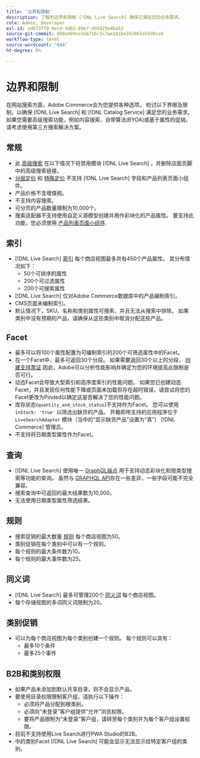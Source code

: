 ```yaml
---
title: '边界和限制'
description: 了解的边界和限制 [!DNL Live Search] 确保它满足您的业务需求。
role: Admin, Developer
exl-id: ad6737f9-6ecd-4d82-89e7-d95425e4ba53
source-git-commit: 099a4b9ce3ab71bc3c7ae181be242863a55d0ca9
workflow-type: tm+mt
source-wordcount: '644'
ht-degree: 0%

---
```


# 边界和限制

在网站搜索方面，Adobe Commerce会为您提供各种选项。 检讨以下界限及限制，以确保 [!DNL Live Search] 和 [!DNL Catalog Service] 满足您的业务需求。 如果您需要高级搜索功能，例如内容搜索、自带算法(BYOA)或基于属性的促销，请考虑使用第三方搜索解决方案。

## 常规

- 此 [高级搜索](https://experienceleague.adobe.com/en/docs/commerce-admin/catalog/catalog/search/search) 在以下情况下将禁用模块 [!DNL Live Search] ，并删除店面页脚中的高级搜索链接。
- [分层定价](https://experienceleague.adobe.com/en/docs/commerce-admin/catalog/products/pricing/product-price-tier) 和 [特殊定价](https://experienceleague.adobe.com/en/docs/commerce-admin/catalog/products/pricing/product-price-special) 不支持 [!DNL Live Search] 字段和产品列表页面小组件。
- 产品价格不含增值税。
- 不支持内容搜索。
- 可分页的产品数量限制为10,000个。
- 搜索适配器不支持使用自定义源模型创建并用作彩块化的产品属性。 要支持此功能，您必须使用 [产品列表页面小组件](plp-styling.md).

## 索引

- [!DNL Live Search] [索引](indexing.md) 每个商店视图最多共有450个产品属性。 其分布情况如下：
   - 50个可排序的属性
   - 200个可过滤属性
   - 200个可搜索属性
- [!DNL Live Search] 仅对Adobe Commerce数据库中的产品编制索引。
- CMS页面未编制索引。
- 默认情况下，SKU、名称和类别属性可搜索，并且无法从搜索中排除。 如果类别中没有预期的产品，请确保从这些类别中取消分配这些产品。

## Facet

- 最多可以将100个属性配置为可编制索引的200个可筛选属性中的Facet。
- 在一个Facet中，最多可返回30个分段。 如果需要返回30个以上的分段， [创建支持票证](https://experienceleague.adobe.com/en/docs/commerce-knowledge-base/kb/help-center-guide/magento-help-center-user-guide) 因此，Adobe可以分析性能影响并确定为您的环境提高此限制是否可行。
- 动态Facet会导致大型索引和高序度索引的性能问题。 如果您已创建动态Facet，并且发现任何性能下降或页面未加载但存在超时错误，请尝试将您的Facet更改为Pinded以确定这是否解决了您的性能问题。
- 库存状态(`quantity_and_stock_status`)不支持作为Facet。 您可以使用 `inStock: 'true'` 以筛选出缺货的产品。 开箱即用支持的应用程序位于 `LiveSearchAdapter` 模块（当中的“显示缺货产品”设置为“真”） [!DNL Commerce] 管理员。
- 不支持将日期类型属性作为Facet。

## 查询

- [!DNL Live Search] 使用唯一 [GraphQL端点](https://developer.adobe.com/commerce/services/graphql/live-search/) 用于支持动态彩块化和按类型搜索等功能的查询。 虽然与 [GRAPHQL API](https://developer.adobe.com/commerce/webapi/graphql/)存在一些差异，一些字段可能不完全兼容。
- 搜索查询中可返回的最大结果数为10,000。
- 无法使用日期类型属性筛选结果。

## 规则

- 搜索促销的最大数量 [规则](rules.md) 每个商店视图为50。
- 类别促销在每个类别中可以有一个规则。
- 每个规则的最大条件数为10。
- 每个规则的最大事件数为25。

## 同义词

- [!DNL Live Search] 最多可管理200个 [同义词](synonyms.md) 每个商店视图。
- 每个存储视图的多词同义词限制为20。

## 类别促销

- 可以为每个商店视图为每个类别创建一个规则。 每个规则可以具有：
   - 最多10个条件
   - 最多25个事件

## B2B和类别权限

- 如果产品未添加到默认共享目录，则不会显示产品。
- 要使用目录权限限制客户组，请执行以下操作：
   - 必须将产品分配到根类别。
   - 必须向“未登录”客户组提供“允许”浏览权限。
   - 要将产品限制为“未登录”客户组，请转至每个类别并为每个客户组设置权限。
- 目前不支持使用Live Search进行PWA Studio的B2B。
- 中的类别Facet [!DNL Live Search] 可能会显示无法显示给特定客户组的类别。
